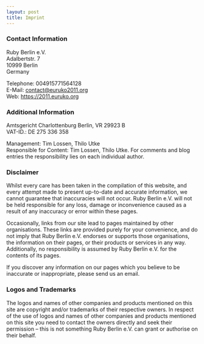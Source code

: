 ```yaml
---
layout: post
title: Imprint
---
```


### Contact Information

Ruby Berlin e.V.  
Adalbertstr. 7  
10999 Berlin  
Germany  

Telephone: 004915771564128  
E-Mail: contact@euruko2011.org  
Web: https://2011.euruko.org  

### Additional Information

Amtsgericht Charlottenburg Berlin, VR 29923 B  
VAT-ID.: DE 275 336 358  

Management: Tim Lossen, Thilo Utke  
Responsible for Content: Tim Lossen, Thilo Utke. For comments and blog entries the responsibility lies on each individual author.  

### Disclaimer

Whilst every care has been taken in the compilation of this website, and every attempt made to present up-to-date and accurate information, we cannot guarantee that inaccuracies will not occur. Ruby Berlin e.V. will not be held responsible for any loss, damage or inconvenience caused as a result of any inaccuracy or error within these pages.

Occasionally, links from our site lead to pages maintained by other organisations. These links are provided purely for your convenience, and do not imply that Ruby Berlin e.V. endorses or supports those organisations, the information on their pages, or their products or services in any way. Additionally, no responsibility is assumed by Ruby Berlin e.V. for the contents of its pages.

If you discover any information on our pages which you believe to be inaccurate or inappropriate, please send us an email.

### Logos and Trademarks

The logos and names of other companies and products mentioned on this site are copyright and/or trademarks of their respective owners. In respect of the use of logos and names of other companies and products mentioned on this site you need to contact the owners directly and seek their permission – this is not something Ruby Berlin e.V. can grant or authorise on their behalf.

